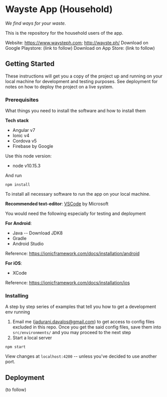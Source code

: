 # Wayste App (Household)

*We find ways for your waste.*

This is the repository for the household users of the app.

Website: https://www.waysteph.com; http://wayste.ph/
Download on Google Playstore: (link to follow)
Download on App Store: (link to follow)

## Getting Started

These instructions will get you a copy of the project up and running on your local machine for development and testing purposes. See deployment for notes on how to deploy the project on a live system.

### Prerequisites

What things you need to install the software and how to install them

**Tech stack**

- Angular v7
- Ionic v4
- Cordova v5
- Firebase by Google

Use this node version:

- node v10.15.3

And run

```
npm install
```

To install all necessary software to run the app on your local machine.

**Recommended text-editor**: [VSCode](https://code.visualstudio.com/) by Microsoft


You would need the following especially for testing and deployment

**For Android**:

- Java -- Download JDK8
- Gradle
- Android Studio

Reference: https://ionicframework.com/docs/installation/android

**For iOS**:

- XCode

Reference: https://ionicframework.com/docs/installation/ios

### Installing

A step by step series of examples that tell you how to get a development env running

1. Email me (jadurani.davalos@gmail.com) to get access to config files excluded in this repo. Once you get the said config files, save them into `src/environments/` and you may proceed to the next step
2. Start a local server
  ```
  npm start
  ```
View changes at `localhost:4200` -- unless you've decided to use another port.

## Deployment

(to follow)